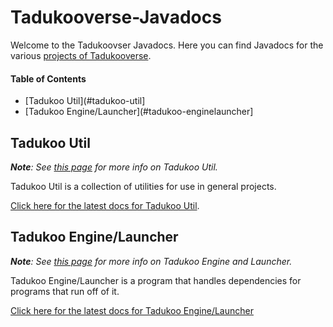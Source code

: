 # Tadukooverse-Javadocs
Welcome to the Tadukoovser Javadocs. Here you can find Javadocs for the various [projects of Tadukooverse](https://tadukooverse.github.io/projects.html).

#### Table of Contents
* [Tadukoo Util](#tadukoo-util]
* [Tadukoo Engine/Launcher](#tadukoo-enginelauncher]

## Tadukoo Util
***Note**: See [this page](https://tadukooverse.github.io/projects/TadukooUtil.html) for more info on Tadukoo Util.*

Tadukoo Util is a collection of utilities for use in general projects.

[Click here for the latest docs for Tadukoo Util](/TadukooUtil/current/index.html).

## Tadukoo Engine/Launcher
***Note**: See [this page](https://tadukooverse.github.io/projects/TadukooEngine.html) for more info on Tadukoo Engine and Launcher.*

Tadukoo Engine/Launcher is a program that handles dependencies for programs that run off of it.

[Click here for the latest docs for Tadukoo Engine/Launcher](/TadukooEngine/current/index.html)
